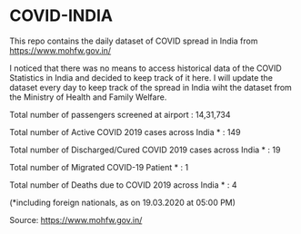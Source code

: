 # COVID-INDIA
This repo contains the daily dataset of COVID spread in India from https://www.mohfw.gov.in/

I noticed that there was no means to access historical data of the COVID Statistics in India and decided to keep track of it here. I will update the dataset every day to keep track of the spread in India wiht the dataset from the Ministry of Health and Family Welfare.


Total number of passengers screened at airport : 14,31,734

Total number of Active COVID 2019 cases across India * : 149

Total number of Discharged/Cured COVID 2019 cases across India * : 19

Total number of Migrated COVID-19 Patient * : 1

Total number of Deaths due to COVID 2019 across India * : 4

(*including foreign nationals, as on 19.03.2020 at 05:00 PM)

Source: https://www.mohfw.gov.in/
